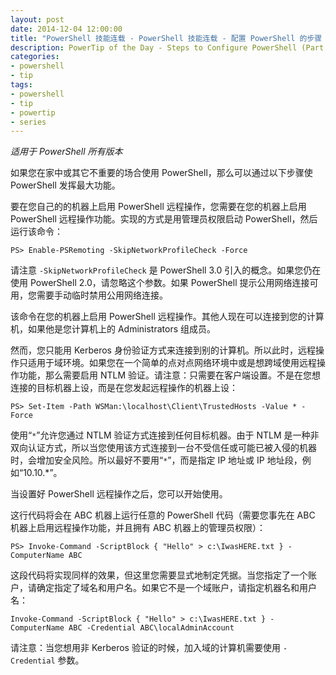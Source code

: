 ```yaml
---
layout: post
date: 2014-12-04 12:00:00
title: "PowerShell 技能连载 - PowerShell 技能连载 - 配置 PowerShell 的步骤（第 3 部分）"
description: PowerTip of the Day - Steps to Configure PowerShell (Part 3)
categories:
- powershell
- tip
tags:
- powershell
- tip
- powertip
- series
---
```

_适用于 PowerShell 所有版本_

如果您在家中或其它不重要的场合使用 PowerShell，那么可以通过以下步骤使 PowerShell 发挥最大功能。

要在您自己的的机器上启用 PowerShell 远程操作，您需要在您的机器上启用 PowerShell 远程操作功能。实现的方式是用管理员权限启动 PowerShell，然后运行该命令：

```
PS> Enable-PSRemoting -SkipNetworkProfileCheck -Force
```

请注意 `-SkipNetworkProfileCheck` 是 PowerShell 3.0 引入的概念。如果您仍在 使用 PowerShell 2.0，请忽略这个参数。如果 PowerShell 提示公用网络连接可用，您需要手动临时禁用公用网络连接。

该命令在您的机器上启用 PowerShell 远程操作。其他人现在可以连接到您的计算机，如果他是您计算机上的 Administrators 组成员。

然而，您只能用 Kerberos 身份验证方式来连接到别的计算机。所以此时，远程操作只适用于域环境。如果您在一个简单的点对点网络环境中或是想跨域使用远程操作功能，那么需要启用 NTLM 验证。请注意：只需要在客户端设置。不是在您想连接的目标机器上设，而是在您发起远程操作的机器上设：

```
PS> Set-Item -Path WSMan:\localhost\Client\TrustedHosts -Value * -Force
```

使用“`*`”允许您通过 NTLM 验证方式连接到任何目标机器。由于 NTLM 是一种非双向认证方式，所以当您使用该方式连接到一台不受信任或可能已被入侵的机器时，会增加安全风险。所以最好不要用“`*`”，而是指定 IP 地址或 IP 地址段，例如“10.10.*”。

当设置好 PowerShell 远程操作之后，您可以开始使用。

这行代码将会在 ABC 机器上运行任意的 PowerShell 代码（需要您事先在 ABC 机器上启用远程操作功能，并且拥有 ABC 机器上的管理员权限）：

```
PS> Invoke-Command -ScriptBlock { "Hello" > c:\IwasHERE.txt } -ComputerName ABC
```

这段代码将实现同样的效果，但这里您需要显式地制定凭据。当您指定了一个账户，请确定指定了域名和用户名。如果它不是一个域账户，请指定机器名和用户名：

```
Invoke-Command -ScriptBlock { "Hello" > c:\IwasHERE.txt } -ComputerName ABC -Credential ABC\localAdminAccount
```

请注意：当您想用非 Kerberos 验证的时候，加入域的计算机需要使用 `-Credential` 参数。

<!--本文国际来源：[Steps to Configure PowerShell (Part 3)](http://community.idera.com/powershell/powertips/b/tips/posts/steps-to-configure-powershell-part-3)-->
